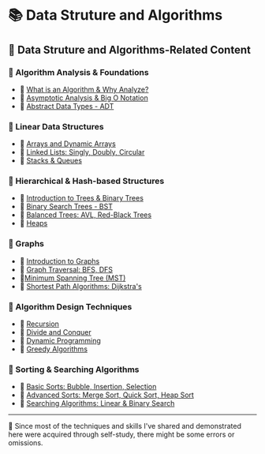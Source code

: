 # 📚 Data Struture and Algorithms

## 🔗 Data Struture and Algorithms-Related Content

### 📕 Algorithm Analysis & Foundations

- 📖 [What is an Algorithm & Why Analyze?](./01-algorithm-analysis-and-foundations/1_1-what-is-an-alorithm-and-why-analyze?.md)
- 📖 [Asymptotic Analysis & Big O Notation](./01-algorithm-analysis-and-foundations/1_2-asymptotic-analysis-and-big-o-notation.md)
- 📖 [Abstract Data Types - ADT](./01-algorithm-analysis-and-foundations/1_3-abstract-data-types-adt.md)

### 📕 Linear Data Structures

- 📖 [Arrays and Dynamic Arrays](./02-linear-data-structures/2_1-arrays-and-dynamic-arrays.md)
- 📖 [Linked Lists: Singly, Doubly, Circular](./02-linear-data-structures/2_2.linked-lists.md)
- 📖 [Stacks & Queues](./02-linear-data-structures/2_3-stacks-and-queues.md)

### 📕 Hierarchical & Hash-based Structures

- 📖 [Introduction to Trees & Binary Trees](.)
- 📖 [Binary Search Trees - BST](.)
- 📖 [Balanced Trees: AVL, Red-Black Trees](.)
- 📖 [Heaps](.)

### 📕 Graphs

- 📖 [Introduction to Graphs](.)
- 📖 [Graph Traversal: BFS, DFS](.)
- 📖[Minimum Spanning Tree (MST)](.)
- 📖 [Shortest Path Algorithms: Dijkstra's](.)

### 📕 Algorithm Design Techniques

- 📖 [Recursion](.)
- 📖 [Divide and Conquer](.)
- 📖 [Dynamic Programming](.)
- 📖 [Greedy Algorithms](.)

### 📕 Sorting & Searching Algorithms

- 📖 [Basic Sorts: Bubble, Insertion, Selection](.)
- 📖 [Advanced Sorts: Merge Sort, Quick Sort, Heap Sort](.)
- 📖 [Searching Algorithms: Linear & Binary Search](.)

---

📍 Since most of the techniques and skills I've shared and demonstrated here were acquired through self-study, there might be some errors or omissions.